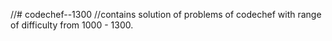 //# codechef--1300
//contains solution of problems of codechef with range of difficulty from 1000 - 1300.
